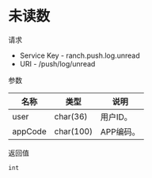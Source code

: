 # 未读数

请求
- Service Key - ranch.push.log.unread
- URI - /push/log/unread

参数

|名称|类型|说明|
|---|---|---|
|user|char(36)|用户ID。|
|appCode|char(100)|APP编码。|

返回值
```
int
```
